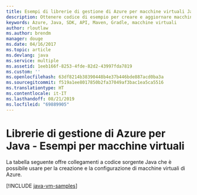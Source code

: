 ```yaml
---
title: Esempi di librerie di gestione di Azure per macchine virtuali Java
description: Ottenere codice di esempio per creare e aggiornare macchine virtuali di Azure con le librerie di gestione di Azure per Java
keywords: Azure, Java, SDK, API, Maven, Gradle, macchine virtuali
author: rloutlaw
ms.author: brendm
manager: douge
ms.date: 04/16/2017
ms.topic: article
ms.devlang: java
ms.service: multiple
ms.assetid: 1eeb166f-8253-4fde-82d2-43997fda7819
ms.custom: ''
ms.openlocfilehash: 63df8214b38390448b4e37b446bde887acd0ba3a
ms.sourcegitcommit: f519a1ee8017850b2fa37049af3bac1ea5ca5516
ms.translationtype: HT
ms.contentlocale: it-IT
ms.lasthandoff: 08/21/2019
ms.locfileid: "69889905"
---
```

# <a name="azure-management-libraries-for-java---virtual-machine-samples"></a>Librerie di gestione di Azure per Java - Esempi per macchine virtuali

La tabella seguente offre collegamenti a codice sorgente Java che è possibile usare per la creazione e la configurazione di macchine virtuali di Azure.

[!INCLUDE [java-vm-samples](includes/java-vm-samples.md)]